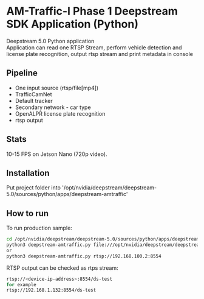 # AM-Traffic-I Phase 1 Deepstream SDK Application (Python)

Deepstream 5.0 Python application<br>
Application can read one RTSP Stream, perform vehicle detection and license plate recognition, output rtsp stream and print metadata in console

## Pipeline

- One input source (rtsp/file[mp4])
- TrafficCamNet 
- Default tracker
- Secondary network - car type
- OpenALPR license plate recognition
- rtsp output

## Stats
10-15 FPS on Jetson Nano (720p video).

## Installation

Put project folder into '/opt/nvidia/deepstream/deepstream-5.0/sources/python/apps/deepstream-amtraffic'

## How to run

To run production sample:

```sh
cd /opt/nvidia/deepstream/deepstream-5.0/sources/python/apps/deepstream-amtraffic
python3 deepstream-amtraffic.py file:///opt/nvidia/deepstream/deepstream-5.0/samples/streams/StreamRecord_cam2_test.mp4
or
python3 deepstream-amtraffic.py rtsp://192.168.100.2:8554
```

RTSP output can be checked as rtps stream:
```sh
rtsp://<device-ip-address>:8554/ds-test
for example
rtsp://192.168.1.132:8554/ds-test
```
